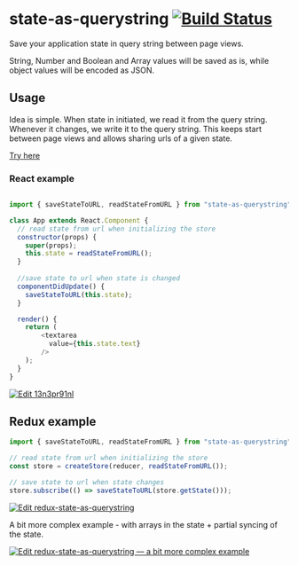 # state-as-querystring [![Build Status](https://travis-ci.org/zastavnitskiy/state-as-querystring.svg?branch=master)](https://travis-ci.org/zastavnitskiy/state-as-querystring)
Save your application state in query string between page views.
  
String, Number and Boolean and Array values will be saved as is, while object values will be encoded as JSON.

## Usage
Idea is simple. When state in initiated, we read it from the query string.
Whenever it changes, we write it to the query string.
This keeps start between page views and allows sharing urls of a given state.

[Try here](https://13n3pr91nl.codesandbox.io/?text=Edit%20me)

### React example
```javascript

import { saveStateToURL, readStateFromURL } from "state-as-querystring";

class App extends React.Component {
  // read state from url when initializing the store
  constructor(props) {
    super(props);
    this.state = readStateFromURL();
  }
  
  //save state to url when state is changed
  componentDidUpdate() {
    saveStateToURL(this.state);
  }

  render() {
    return (
        <textarea
          value={this.state.text}
        />
    );
  }
}

```
[![Edit 13n3pr91nl](https://codesandbox.io/static/img/play-codesandbox.svg)](https://codesandbox.io/s/13n3pr91nl)

## Redux example
```javascript
import { saveStateToURL, readStateFromURL } from "state-as-querystring";

// read state from url when initializing the store
const store = createStore(reducer, readStateFromURL());

// save state to url when state changes 
store.subscribe(() => saveStateToURL(store.getState()));

```
[![Edit redux-state-as-querystring](https://codesandbox.io/static/img/play-codesandbox.svg)](https://codesandbox.io/s/jlxz5vm5n3)

A bit more complex example - with arrays in the state + partial syncing of the state.

[![Edit redux-state-as-querystring — a bit more complex example](https://codesandbox.io/static/img/play-codesandbox.svg)](https://codesandbox.io/s/mo573kq3rx)
